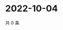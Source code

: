 # 2022-10-04

共 0 条

<!-- BEGIN WEIBO -->
<!-- 最后更新时间 Tue Oct 04 2022 04:07:02 GMT+0800 (China Standard Time) -->

<!-- END WEIBO -->
